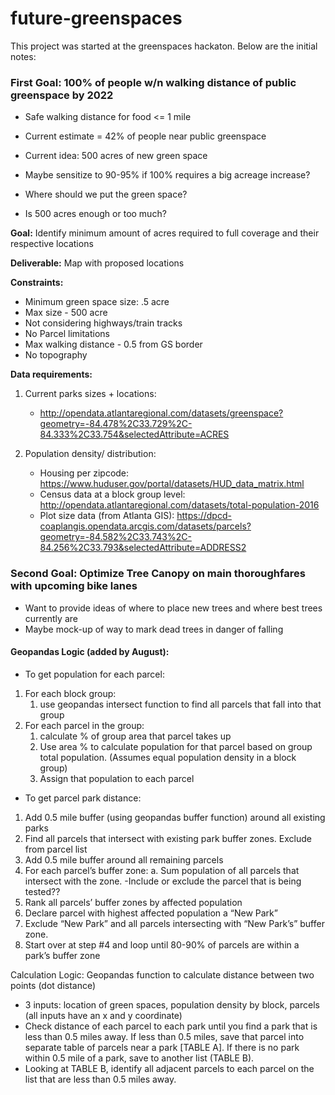 # future-greenspaces

This project was started at the greenspaces hackaton. Below are the initial notes:

### First Goal: 100% of people w/n walking distance of public greenspace by 2022

- Safe walking distance for food <= 1 mile
- Current estimate = 42% of people near public greenspace
- Current idea: 500 acres of new green space
- Maybe sensitize to 90-95% if 100% requires a big acreage increase?

- Where should we put the green space?
- Is 500 acres enough or too much?

__Goal:__ Identify minimum amount of acres required to full coverage and their respective locations

__Deliverable:__ Map with proposed locations

__Constraints:__
- Minimum green space size: .5 acre
- Max size - 500 acre
- Not considering highways/train tracks
- No Parcel limitations
- Max walking distance - 0.5 from GS border
- No topography

__Data requirements:__
1. Current parks sizes + locations: 
    - http://opendata.atlantaregional.com/datasets/greenspace?geometry=-84.478%2C33.729%2C-84.333%2C33.754&selectedAttribute=ACRES

2. Population density/ distribution: 
    - Housing per zipcode: https://www.huduser.gov/portal/datasets/HUD_data_matrix.html
    - Census data at a block group level: http://opendata.atlantaregional.com/datasets/total-population-2016
    - Plot size data (from Atlanta GIS): https://dpcd-coaplangis.opendata.arcgis.com/datasets/parcels?geometry=-84.582%2C33.743%2C-84.256%2C33.793&selectedAttribute=ADDRESS2


### Second Goal: Optimize Tree Canopy on main thoroughfares with upcoming bike lanes
- Want to provide ideas of where to place new trees and where best trees currently are
- Maybe mock-up of way to mark dead trees in danger of falling

#### Geopandas Logic (added by August):
- To get population for each parcel:
1. For each block group: 
    1. use geopandas intersect function to find all parcels that fall into that group
2. For each parcel in the group: 
    1. calculate % of group area that parcel takes up
    2. Use area % to calculate population for that parcel based on group total population. (Assumes equal population density in a block group)
    3. Assign that population to each parcel

- To get parcel park distance:
1. Add 0.5 mile buffer (using geopandas buffer function) around all existing parks
2. Find all parcels that intersect with existing park buffer zones. Exclude from parcel list
3. Add 0.5 mile buffer around all remaining parcels
4. For each parcel’s buffer zone:
    a. Sum population of all parcels that intersect with the zone.
        -Include or exclude the parcel that is being tested??
5. Rank all parcels’ buffer zones by affected population
6. Declare parcel with highest affected population a “New Park”
7. Exclude “New Park” and all parcels intersecting with “New Park’s” buffer zone.
8. Start over at step #4 and loop until 80-90% of parcels are within a park’s buffer zone


Calculation Logic: Geopandas function to calculate distance between two points (dot distance)
- 3 inputs: location of green spaces, population density by block, parcels (all inputs have an x and y coordinate)
- Check distance of each parcel to each park until you find a park that is less than 0.5 miles away. If less than 0.5 miles, save that parcel into separate table of parcels near a park [TABLE A]. If there is no park within 0.5 mile of a park, save to another list (TABLE B).
- Looking at TABLE B, identify all adjacent parcels to each parcel on the list that are less than 0.5 miles away.
